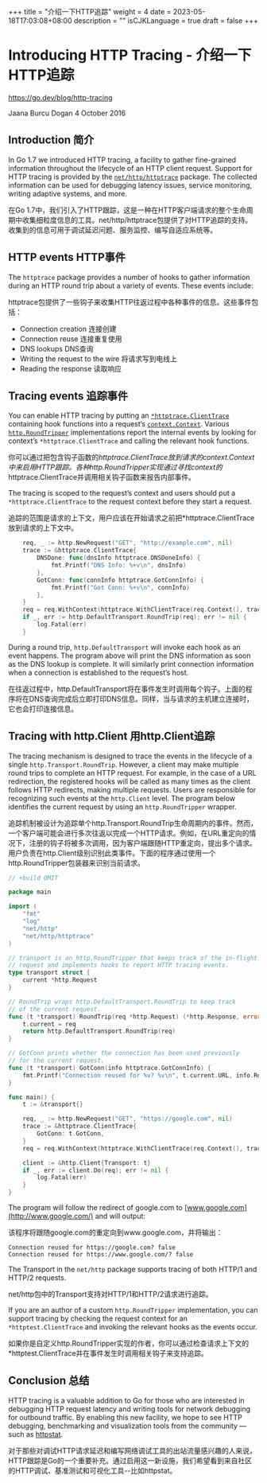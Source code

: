 +++
title = "介绍一下HTTP追踪"
weight = 4
date = 2023-05-18T17:03:08+08:00
description = ""
isCJKLanguage = true
draft = false
+++

# Introducing HTTP Tracing - 介绍一下HTTP追踪

https://go.dev/blog/http-tracing

Jaana Burcu Dogan
4 October 2016

## Introduction 简介

In Go 1.7 we introduced HTTP tracing, a facility to gather fine-grained information throughout the lifecycle of an HTTP client request. Support for HTTP tracing is provided by the [`net/http/httptrace`](https://go.dev/pkg/net/http/httptrace/) package. The collected information can be used for debugging latency issues, service monitoring, writing adaptive systems, and more.

在Go 1.7中，我们引入了HTTP跟踪，这是一种在HTTP客户端请求的整个生命周期中收集细粒度信息的工具。net/http/httptrace包提供了对HTTP追踪的支持。收集到的信息可用于调试延迟问题、服务监控、编写自适应系统等。

## HTTP events HTTP事件

The `httptrace` package provides a number of hooks to gather information during an HTTP round trip about a variety of events. These events include:

httptrace包提供了一些钩子来收集HTTP往返过程中各种事件的信息。这些事件包括：

- Connection creation 连接创建
- Connection reuse 连接重复使用
- DNS lookups DNS查询
- Writing the request to the wire 将请求写到电线上
- Reading the response 读取响应

## Tracing events 追踪事件

You can enable HTTP tracing by putting an [`*httptrace.ClientTrace`](https://go.dev/pkg/net/http/httptrace/#ClientTrace) containing hook functions into a request’s [`context.Context`](https://go.dev/pkg/context/#Context). Various [`http.RoundTripper`](https://go.dev/pkg/net/http/#RoundTripper) implementations report the internal events by looking for context’s `*httptrace.ClientTrace` and calling the relevant hook functions.

你可以通过把包含钩子函数的*httptrace.ClientTrace放到请求的context.Context中来启用HTTP跟踪。各种http.RoundTripper实现通过寻找context的*httptrace.ClientTrace并调用相关钩子函数来报告内部事件。

The tracing is scoped to the request’s context and users should put a `*httptrace.ClientTrace` to the request context before they start a request.

追踪的范围是请求的上下文，用户应该在开始请求之前把*httptrace.ClientTrace放到请求的上下文中。

```go linenums="1"
    req, _ := http.NewRequest("GET", "http://example.com", nil)
    trace := &httptrace.ClientTrace{
        DNSDone: func(dnsInfo httptrace.DNSDoneInfo) {
            fmt.Printf("DNS Info: %+v\n", dnsInfo)
        },
        GotConn: func(connInfo httptrace.GotConnInfo) {
            fmt.Printf("Got Conn: %+v\n", connInfo)
        },
    }
    req = req.WithContext(httptrace.WithClientTrace(req.Context(), trace))
    if _, err := http.DefaultTransport.RoundTrip(req); err != nil {
        log.Fatal(err)
    }
```

During a round trip, `http.DefaultTransport` will invoke each hook as an event happens. The program above will print the DNS information as soon as the DNS lookup is complete. It will similarly print connection information when a connection is established to the request’s host.

在往返过程中，http.DefaultTransport将在事件发生时调用每个钩子。上面的程序将在DNS查询完成后立即打印DNS信息。同样，当与请求的主机建立连接时，它也会打印连接信息。

## Tracing with http.Client 用http.Client追踪

The tracing mechanism is designed to trace the events in the lifecycle of a single `http.Transport.RoundTrip`. However, a client may make multiple round trips to complete an HTTP request. For example, in the case of a URL redirection, the registered hooks will be called as many times as the client follows HTTP redirects, making multiple requests. Users are responsible for recognizing such events at the `http.Client` level. The program below identifies the current request by using an `http.RoundTripper` wrapper.

追踪机制被设计为追踪单个http.Transport.RoundTrip生命周期内的事件。然而，一个客户端可能会进行多次往返以完成一个HTTP请求。例如，在URL重定向的情况下，注册的钩子将被多次调用，因为客户端跟随HTTP重定向，提出多个请求。用户负责在http.Client级别识别此类事件。下面的程序通过使用一个http.RoundTripper包装器来识别当前请求。

```go linenums="1"
// +build OMIT

package main

import (
    "fmt"
    "log"
    "net/http"
    "net/http/httptrace"
)

// transport is an http.RoundTripper that keeps track of the in-flight
// request and implements hooks to report HTTP tracing events.
type transport struct {
    current *http.Request
}

// RoundTrip wraps http.DefaultTransport.RoundTrip to keep track
// of the current request.
func (t *transport) RoundTrip(req *http.Request) (*http.Response, error) {
    t.current = req
    return http.DefaultTransport.RoundTrip(req)
}

// GotConn prints whether the connection has been used previously
// for the current request.
func (t *transport) GotConn(info httptrace.GotConnInfo) {
    fmt.Printf("Connection reused for %v? %v\n", t.current.URL, info.Reused)
}

func main() {
    t := &transport{}

    req, _ := http.NewRequest("GET", "https://google.com", nil)
    trace := &httptrace.ClientTrace{
        GotConn: t.GotConn,
    }
    req = req.WithContext(httptrace.WithClientTrace(req.Context(), trace))

    client := &http.Client{Transport: t}
    if _, err := client.Do(req); err != nil {
        log.Fatal(err)
    }
}
```

The program will follow the redirect of google.com to [www.google.com](http://www.google.com/) and will output:

该程序将跟随google.com的重定向到www.google.com，并将输出：

```
Connection reused for https://google.com? false
Connection reused for https://www.google.com/? false
```

The Transport in the `net/http` package supports tracing of both HTTP/1 and HTTP/2 requests.

net/http包中的Transport支持对HTTP/1和HTTP/2请求进行追踪。

If you are an author of a custom `http.RoundTripper` implementation, you can support tracing by checking the request context for an `*httptest.ClientTrace` and invoking the relevant hooks as the events occur.

如果你是自定义http.RoundTripper实现的作者，你可以通过检查请求上下文的*httptest.ClientTrace并在事件发生时调用相关钩子来支持追踪。

## Conclusion 总结

HTTP tracing is a valuable addition to Go for those who are interested in debugging HTTP request latency and writing tools for network debugging for outbound traffic. By enabling this new facility, we hope to see HTTP debugging, benchmarking and visualization tools from the community — such as [httpstat](https://github.com/davecheney/httpstat).

对于那些对调试HTTP请求延迟和编写网络调试工具的出站流量感兴趣的人来说，HTTP跟踪是Go的一个重要补充。通过启用这一新设施，我们希望看到来自社区的HTTP调试、基准测试和可视化工具--比如httpstat。
